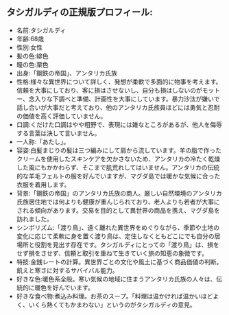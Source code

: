 ## タシガルディの正規版プロフィール:
- 名前:タシガルディ
- 年齢:68歳
- 性別:女性
- 髪の色:緋色
- 瞳の色:栗色
- 出身:「鋼鉄の帝国」、アンタリカ氏族
- 性格:様々な異世界について詳しく、発想が柔軟で多面的に物事を考えます。信頼を大事にしており、客に損はさせないし、自分も損はしないのがモットー、念入りな下調べと準備、計画性を大事にしています。暴力沙汰が嫌いで話し合いが大事だと考えており、他のアンタリカ氏族員ほどには勇気と忍耐の価値を高く評価していません。
- 口調:くだけた口調はやや粗野で、表現には雑なところがあるが、他人を侮辱する言葉は決して言いません。
- 一人称:「あたし」。
- 容姿:白髪まじりの髪は三つ編みにして肩から流しています。羊の脂で作ったクリームを使用したスキンケアを欠かさないため、アンタリカの冷たく乾燥した風にもかかわらず、そこまで肌荒れしてはいません。アンタリカの伝統的な羊毛フェルトの服を好んでいますが、マグダ島では暖かな気候に合った衣服を着用します。
- 背景:「鋼鉄の帝国」のアンタリカ氏族の商人。厳しい自然環境のアンタリカ氏族居住地では何よりも健康が重んじられており、老人よりも若者が大事にされる傾向があります。交易を目的として異世界の商品を携え、マグダ島を訪れました。
- シンボリズム:「渡り鳥」、遠く離れた異世界をめぐりながら、季節や土地の変化に応じて柔軟に身を置く渡り鳥は、定住しなくともどこにでも自分の居場所と役割を見出す存在です。タシガルディにとっての「渡り鳥」は、損をせず損をさせず、信頼と取引を重ねて生きていく旅の知恵の象徴です。
- 特技:金銭レートの計算。異世界ごとの文化や風土に基づく商品価値の判断。飢えと寒さに対するサバイバル能力。
- 好きな色:暖色系全般。寒い気候の地域に住まうアンタリカ氏族の人々は、伝統的に暖色を好んでいます。
- 好きな食べ物:煮込み料理。お茶のスープ。「料理は温かければ温かいほどよく、いくら熱くてもかまわない」というのがタシガルディの意見。
